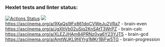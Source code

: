 ### Hexlet tests and linter status:
[![Actions Status](https://github.com/barcelona2004/python-project-49/workflows/hexlet-check/badge.svg)](https://github.com/barcelona2004/python-project-49/actions)
<a href="https://codeclimate.com/github/barcelona2004/python-project-49/maintainability"><img src="https://api.codeclimate.com/v1/badges/9bc31d1884d47ac32857/maintainability" /></a>
https://asciinema.org/a/9XaQsl9Fx861dqCVWeJu2VRa7 - brain-even
https://asciinema.org/a/JgXItVb02uSiq2KnSAtT3WrPZ - brain-calc
https://asciinema.org/a/XLEZJHAm84PRNz0va6Y23YJT5 - brain-gcd
https://asciinema.org/a/AmtWJKL9f4Yrg1MKr1BjFw5TG - brain-progression
